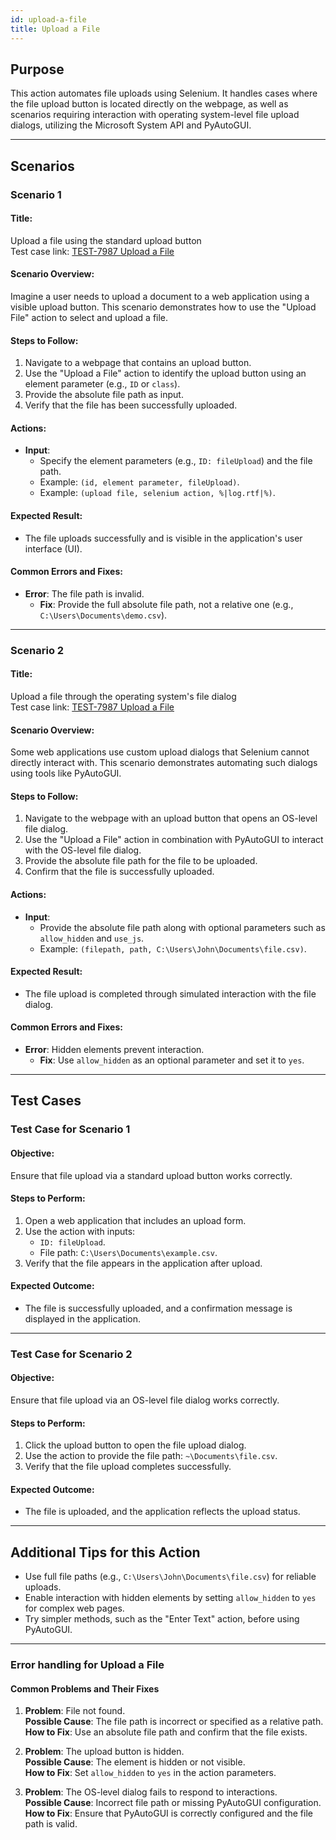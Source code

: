 ```yaml
---
id: upload-a-file
title: Upload a File
---
```


## Purpose
This action automates file uploads using Selenium. It handles cases where the file upload button is located directly on the webpage, as well as scenarios requiring interaction with operating system-level file upload dialogs, utilizing the Microsoft System API and PyAutoGUI. 

---

## Scenarios

### Scenario 1

#### Title:
Upload a file using the standard upload button  
Test case link: [TEST-7987 Upload a File](https://zeuz.zeuz.ai/Home/ManageTestCases/Edit/TEST-7987/)

#### Scenario Overview:
Imagine a user needs to upload a document to a web application using a visible upload button. This scenario demonstrates how to use the "Upload File" action to select and upload a file.

#### Steps to Follow:
1. Navigate to a webpage that contains an upload button.
2. Use the "Upload a File" action to identify the upload button using an element parameter (e.g., `ID` or `class`).
3. Provide the absolute file path as input.
4. Verify that the file has been successfully uploaded.

#### Actions:
- **Input**:
  - Specify the element parameters (e.g., `ID: fileUpload`) and the file path.
  - Example: `(id, element parameter, fileUpload)`.
  - Example: `(upload file, selenium action, %|log.rtf|%)`.

#### Expected Result:
- The file uploads successfully and is visible in the application's user interface (UI).

#### Common Errors and Fixes:
- **Error**: The file path is invalid.
  - **Fix**: Provide the full absolute file path, not a relative one (e.g., `C:\Users\Documents\demo.csv`).

---

### Scenario 2

#### Title:
Upload a file through the operating system's file dialog  
Test case link: [TEST-7987 Upload a File](https://zeuz.zeuz.ai/Home/ManageTestCases/Edit/TEST-7987/)

#### Scenario Overview:
Some web applications use custom upload dialogs that Selenium cannot directly interact with. This scenario demonstrates automating such dialogs using tools like PyAutoGUI.

#### Steps to Follow:
1. Navigate to the webpage with an upload button that opens an OS-level file dialog.
2. Use the "Upload a File" action in combination with PyAutoGUI to interact with the OS-level file dialog.
3. Provide the absolute file path for the file to be uploaded.
4. Confirm that the file is successfully uploaded.

#### Actions:
- **Input**:
  - Provide the absolute file path along with optional parameters such as `allow_hidden` and `use_js`.
  - Example: `(filepath, path, C:\Users\John\Documents\file.csv)`.

#### Expected Result:
- The file upload is completed through simulated interaction with the file dialog.

#### Common Errors and Fixes:
- **Error**: Hidden elements prevent interaction.
  - **Fix**: Use `allow_hidden` as an optional parameter and set it to `yes`.

---

## Test Cases

### Test Case for Scenario 1

#### Objective:
Ensure that file upload via a standard upload button works correctly.

#### Steps to Perform:
1. Open a web application that includes an upload form.
2. Use the action with inputs:
   - `ID: fileUpload`.
   - File path: `C:\Users\Documents\example.csv`.
3. Verify that the file appears in the application after upload.

#### Expected Outcome:
- The file is successfully uploaded, and a confirmation message is displayed in the application.

---

### Test Case for Scenario 2

#### Objective:
Ensure that file upload via an OS-level file dialog works correctly.

#### Steps to Perform:
1. Click the upload button to open the file upload dialog.
2. Use the action to provide the file path: `~\Documents\file.csv`.
3. Verify that the file upload completes successfully.

#### Expected Outcome:
- The file is uploaded, and the application reflects the upload status.

---

## Additional Tips for this Action
- Use full file paths (e.g., `C:\Users\John\Documents\file.csv`) for reliable uploads.
- Enable interaction with hidden elements by setting `allow_hidden` to `yes` for complex web pages.
- Try simpler methods, such as the "Enter Text" action, before using PyAutoGUI.

---

### Error handling for Upload a File

#### Common Problems and Their Fixes
1. **Problem**: File not found.  
   **Possible Cause**: The file path is incorrect or specified as a relative path.  
   **How to Fix**: Use an absolute file path and confirm that the file exists.

2. **Problem**: The upload button is hidden.  
   **Possible Cause**: The element is hidden or not visible.  
   **How to Fix**: Set `allow_hidden` to `yes` in the action parameters.

3. **Problem**: The OS-level dialog fails to respond to interactions.  
   **Possible Cause**: Incorrect file path or missing PyAutoGUI configuration.  
   **How to Fix**: Ensure that PyAutoGUI is correctly configured and the file path is valid.
